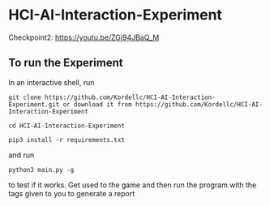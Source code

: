 # HCI-AI-Interaction-Experiment

Checkpoint2: https://youtu.be/ZGj94JBaQ_M


To run the Experiment
----------

In an interactive shell, run

``git clone https://github.com/Kordellc/HCI-AI-Interaction-Experiment.git or download it from https://github.com/Kordellc/HCI-AI-Interaction-Experiment``

``cd HCI-AI-Interaction-Experiment``

``pip3 install -r requirements.txt``

and run

``python3 main.py -g`` 

to test if it works. Get used to the game and then run the program with the tags given to you to generate a report
